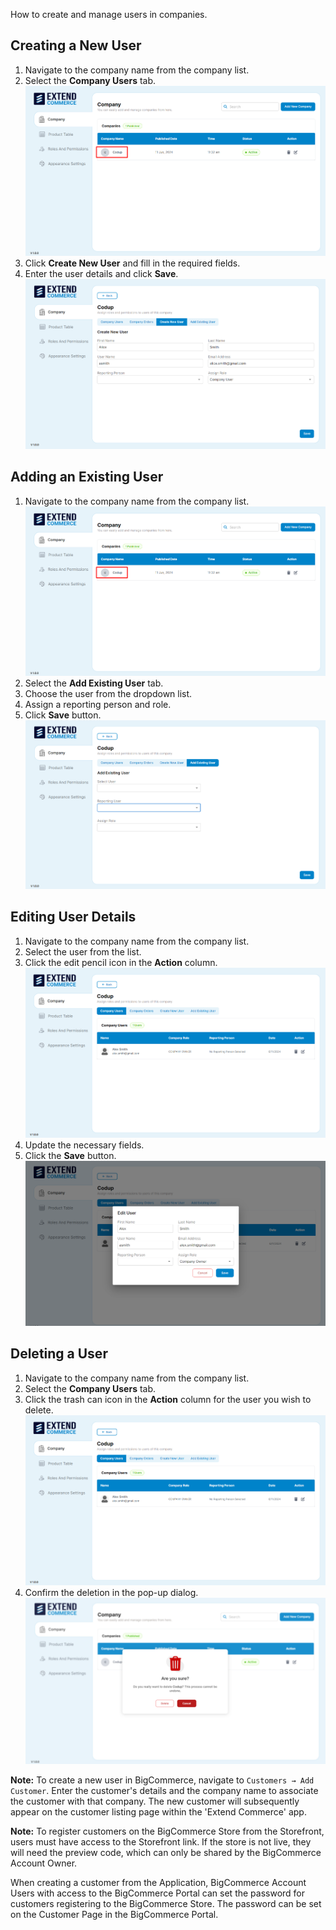 

How to create and manage users in companies.

## Creating a New User

1. Navigate to the company name from the company list.
2. Select the **Company Users** tab.
![UserManagement](./images/UM1.png)
3. Click **Create New User** and fill in the required fields.
4. Enter the user details and click **Save**.
![UserManagement](./images/UM2.png)

## Adding an Existing User

1. Navigate to the company name from the company list.
![UserManagement](./images/UM3.png)
2. Select the **Add Existing User** tab.
3. Choose the user from the dropdown list.
4. Assign a reporting person and role.
5. Click **Save** button.
![UserManagement](./images/UM4.png)

## Editing User Details

1. Navigate to the company name from the company list.
2. Select the user from the list.
3. Click the edit pencil icon in the **Action** column.
![UserManagement](./images/UM5.png)
4. Update the necessary fields.
5. Click the **Save** button.
![UserManagement](./images/UM6.png)
## Deleting a User

1. Navigate to the company name from the company list.
2. Select the **Company Users** tab.
3. Click the trash can icon in the **Action** column for the user you wish to delete.
![UserManagement](./images/UM7.png)
4. Confirm the deletion in the pop-up dialog.
![UserManagement](./images/UM8.png)

**Note:** To create a new user in BigCommerce, navigate to `Customers → Add Customer`. Enter the customer's details and the company name to associate the customer with that company. The new customer will subsequently appear on the customer listing page within the 'Extend Commerce' app.

**Note:** To register customers on the BigCommerce Store from the Storefront, users must have access to the Storefront link. If the store is not live, they will need the preview code, which can only be shared by the BigCommerce Account Owner.

When creating a customer from the Application, BigCommerce Account Users with access to the BigCommerce Portal can set the password for customers registering to the BigCommerce Store. The password can be set on the Customer Page in the BigCommerce Portal.